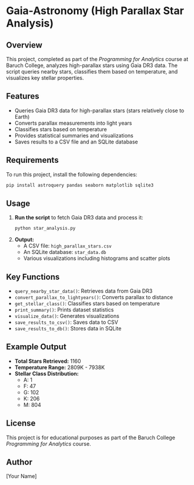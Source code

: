 # Gaia-Astronomy (High Parallax Star Analysis)
## Overview
This project, completed as part of the *Programming for Analytics* course at Baruch College, analyzes high-parallax stars using Gaia DR3 data. The script queries nearby stars, classifies them based on temperature, and visualizes key stellar properties.

## Features
- Queries Gaia DR3 data for high-parallax stars (stars relatively close to Earth)
- Converts parallax measurements into light years
- Classifies stars based on temperature
- Provides statistical summaries and visualizations
- Saves results to a CSV file and an SQLite database

## Requirements
To run this project, install the following dependencies:
```sh
pip install astroquery pandas seaborn matplotlib sqlite3
```

## Usage
1. **Run the script** to fetch Gaia DR3 data and process it:
   ```sh
   python star_analysis.py
   ```
2. **Output:**
   - A CSV file: `high_parallax_stars.csv`
   - An SQLite database: `star_data.db`
   - Various visualizations including histograms and scatter plots

## Key Functions
- `query_nearby_star_data()`: Retrieves data from Gaia DR3
- `convert_parallax_to_lightyears()`: Converts parallax to distance
- `get_stellar_class()`: Classifies stars based on temperature
- `print_summary()`: Prints dataset statistics
- `visualize_data()`: Generates visualizations
- `save_results_to_csv()`: Saves data to CSV
- `save_results_to_db()`: Stores data in SQLite

## Example Output
- **Total Stars Retrieved:** 1160
- **Temperature Range:** 2809K - 7938K
- **Stellar Class Distribution:**
  - A: 1
  - F: 47
  - G: 102
  - K: 206
  - M: 804

## License
This project is for educational purposes as part of the Baruch College *Programming for Analytics* course.

## Author
[Your Name]

